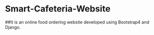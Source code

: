 # Smart-Cafeteria-Website
##It is an online food ordering website developed using Bootstrap4 and Django.
